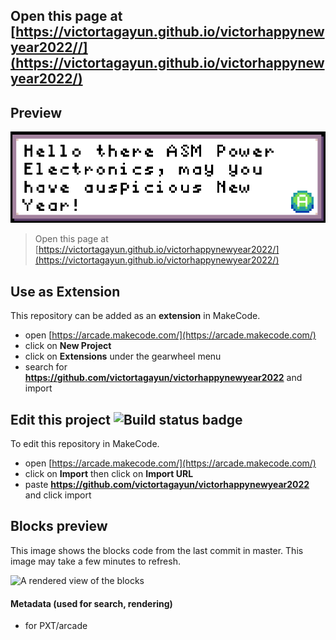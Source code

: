 ## Open this page at [https://victortagayun.github.io/victorhappynewyear2022//](https://victortagayun.github.io/victorhappynewyear2022/)

## Preview


![A rendered view of the blocks](https://raw.githubusercontent.com/VictorTagayun/asmgongxifacai/master/ASMPowerElectronics.png)



> Open this page at [https://victortagayun.github.io/victorhappynewyear2022/](https://victortagayun.github.io/victorhappynewyear2022/)

## Use as Extension

This repository can be added as an **extension** in MakeCode.

* open [https://arcade.makecode.com/](https://arcade.makecode.com/)
* click on **New Project**
* click on **Extensions** under the gearwheel menu
* search for **https://github.com/victortagayun/victorhappynewyear2022** and import

## Edit this project ![Build status badge](https://github.com/victortagayun/victorhappynewyear2022/workflows/MakeCode/badge.svg)

To edit this repository in MakeCode.

* open [https://arcade.makecode.com/](https://arcade.makecode.com/)
* click on **Import** then click on **Import URL**
* paste **https://github.com/victortagayun/victorhappynewyear2022** and click import

## Blocks preview

This image shows the blocks code from the last commit in master.
This image may take a few minutes to refresh.

![A rendered view of the blocks](https://github.com/victortagayun/victorhappynewyear2022/raw/master/.github/makecode/blocks.png)

#### Metadata (used for search, rendering)

* for PXT/arcade
<script src="https://makecode.com/gh-pages-embed.js"></script><script>makeCodeRender("{{ site.makecode.home_url }}", "{{ site.github.owner_name }}/{{ site.github.repository_name }}");</script>
